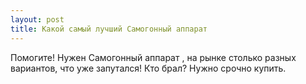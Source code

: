 ```yaml
---
layout: post 
title: Какой самый лучший Самогонный аппарат 
--- 
```

Помогите! Нужен Самогонный аппарат , на рынке столько разных вариантов, что уже запутался! Кто брал? Нужно срочно купить.